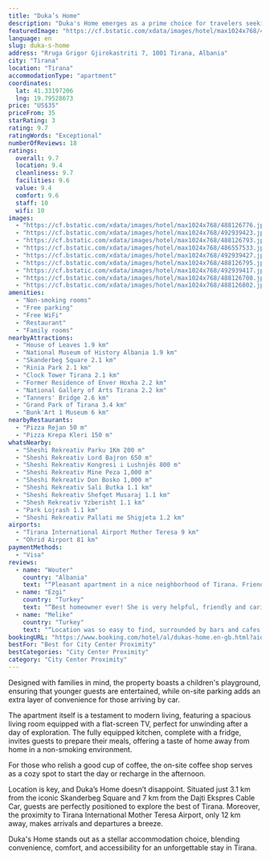 ```yaml
---
title: "Duka’s Home"
description: "Duka's Home emerges as a prime choice for travelers seeking comfort and convenience in the heart of Tirana."
featuredImage: "https://cf.bstatic.com/xdata/images/hotel/max1024x768/488126776.jpg?k=11968c09dfb8b4a59a19f438a0d44070703f42b899eb7a8203b7e89c9600ee6c&o=&hp=1"
language: en
slug: duka-s-home
address: "Rruga Grigor Gjirokastriti 7, 1001 Tirana, Albania"
city: "Tirana"
location: "Tirana"
accommodationType: "apartment"
coordinates:
  lat: 41.33197206
  lng: 19.79528673
price: "US$35"
priceFrom: 35
starRating: 3
rating: 9.7
ratingWords: "Exceptional"
numberOfReviews: 18
ratings:
  overall: 9.7
  location: 9.4
  cleanliness: 9.7
  facilities: 9.6
  value: 9.4
  comfort: 9.6
  staff: 10
  wifi: 10
images:
  - "https://cf.bstatic.com/xdata/images/hotel/max1024x768/488126776.jpg?k=11968c09dfb8b4a59a19f438a0d44070703f42b899eb7a8203b7e89c9600ee6c&o=&hp=1"
  - "https://cf.bstatic.com/xdata/images/hotel/max1024x768/492939423.jpg?k=4d4c521910e56656675c17fe52970ca493dbb99397a14488217338d423b38441&o=&hp=1"
  - "https://cf.bstatic.com/xdata/images/hotel/max1024x768/488126793.jpg?k=65e7128800aa8a3098974bb7ef1fc53e55dfed167fe13317e94e999d17395976&o=&hp=1"
  - "https://cf.bstatic.com/xdata/images/hotel/max1024x768/486557533.jpg?k=24618967bb45154327ba5140a40fa00fa44bfa26ee81e1291bb32407a20edabc&o=&hp=1"
  - "https://cf.bstatic.com/xdata/images/hotel/max1024x768/492939427.jpg?k=a6d6239915db72a4a444bf0eba5e13b3445691f64ef9ed99ad2b86922cc97a64&o=&hp=1"
  - "https://cf.bstatic.com/xdata/images/hotel/max1024x768/488126795.jpg?k=adf9d0dfd1d94dc29bfd0e316bbd8ecad083d961a2c21e81c69bc8b749f92e27&o=&hp=1"
  - "https://cf.bstatic.com/xdata/images/hotel/max1024x768/492939417.jpg?k=2d3324e8052422195a204e853c7a4681b212bf1ed4a90489977dfebfda9938ac&o=&hp=1"
  - "https://cf.bstatic.com/xdata/images/hotel/max1024x768/488126708.jpg?k=ec00781c977220b8815bd034d6c4f315de9ed6bbc0241708cacf90d286c832ca&o=&hp=1"
  - "https://cf.bstatic.com/xdata/images/hotel/max1024x768/488126802.jpg?k=61227b51750a6dabd329636bb3fa61da573b532cc04c7e7e02e7bbde1b5cdba1&o=&hp=1"
amenities:
  - "Non-smoking rooms"
  - "Free parking"
  - "Free WiFi"
  - "Restaurant"
  - "Family rooms"
nearbyAttractions:
  - "House of Leaves 1.9 km"
  - "National Museum of History Albania 1.9 km"
  - "Skanderbeg Square 2.1 km"
  - "Rinia Park 2.1 km"
  - "Clock Tower Tirana 2.1 km"
  - "Former Residence of Enver Hoxha 2.2 km"
  - "National Gallery of Arts Tirana 2.2 km"
  - "Tanners' Bridge 2.6 km"
  - "Grand Park of Tirana 3.4 km"
  - "Bunk'Art 1 Museum 6 km"
nearbyRestaurants:
  - "Pizza Rejan 50 m"
  - "Pizza Krepa Kleri 150 m"
whatsNearby:
  - "Sheshi Rekreativ Parku 1Km 200 m"
  - "Sheshi Rekreativ Lord Bajron 650 m"
  - "Sheshi Rekreativ Kongresi i Lushnjës 800 m"
  - "Sheshi Rekreativ Mine Peza 1,000 m"
  - "Sheshi Rekreativ Don Bosko 1,000 m"
  - "Sheshi Rekreativ Sali Butka 1.1 km"
  - "Sheshi Rekreativ Shefqet Musaraj 1.1 km"
  - "Shesh Rekreativ Yzberisht 1.1 km"
  - "Park Lojrash 1.1 km"
  - "Sheshi Rekreativ Pallati me Shigjeta 1.2 km"
airports:
  - "Tirana International Airport Mother Teresa 9 km"
  - "Ohrid Airport 81 km"
paymentMethods:
  - "Visa"
reviews:
  - name: "Wouter"
    country: "Albania"
    text: "“Pleasant apartment in a nice neighborhood of Tirana. Friendly host.”"
  - name: "Ezgi"
    country: "Turkey"
    text: "“Best homeowner ever! She is very helpful, friendly and caring person. Her husband is also so kind. We came from Türkiye and stayed in 4 different houses during our 6-day Tirana & Montenegro holiday, this was the best accommodation. The house is so...”"
  - name: "Melike"
    country: "Turkey"
    text: "“Location was so easy to find, surrounded by bars and cafes (venetto cafe infront of the place has great quality coffee). We were able to walk to city center, didnt need bus. Owner of the place was so friendly and helpfull with perfect english!...”"
bookingURL: "https://www.booking.com/hotel/al/dukas-home.en-gb.html?aid=8035640"
bestFor: "Best for City Center Proximity"
bestCategories: "City Center Proximity"
category: "City Center Proximity"
---
```


Designed with families in mind, the property boasts a children's playground, ensuring that younger guests are entertained, while on-site parking adds an extra layer of convenience for those arriving by car.

The apartment itself is a testament to modern living, featuring a spacious living room equipped with a flat-screen TV, perfect for unwinding after a day of exploration. The fully equipped kitchen, complete with a fridge, invites guests to prepare their meals, offering a taste of home away from home in a non-smoking environment.

For those who relish a good cup of coffee, the on-site coffee shop serves as a cozy spot to start the day or recharge in the afternoon.

Location is key, and Duka’s Home doesn’t disappoint. Situated just 3.1 km from the iconic Skanderbeg Square and 7 km from the Dajti Ekspres Cable Car, guests are perfectly positioned to explore the best of Tirana. Moreover, the proximity to Tirana International Mother Teresa Airport, only 12 km away, makes arrivals and departures a breeze.

Duka's Home stands out as a stellar accommodation choice, blending convenience, comfort, and accessibility for an unforgettable stay in Tirana.